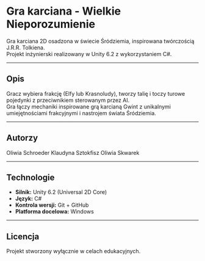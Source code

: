 # Gra karciana - Wielkie Nieporozumienie
Gra karciana 2D osadzona w świecie Śródziemia, inspirowana twórczością J.R.R. Tolkiena.  
Projekt inżynierski realizowany w Unity 6.2 z wykorzystaniem C#.

---

## Opis
Gracz wybiera frakcję (Elfy lub Krasnoludy), tworzy talię i toczy turowe pojedynki z przeciwnikiem sterowanym przez AI.  
Gra łączy mechaniki inspirowane grą karcianą Gwint z unikalnymi umiejętnościami frakcyjnymi i nastrojem świata Śródziemia.

---

## Autorzy
Oliwia Schroeder
Klaudyna Sztokfisz
Oliwia Skwarek

---

## Technologie
- **Silnik:** Unity 6.2 (Universal 2D Core)
- **Język:** C#
- **Kontrola wersji:** Git + GitHub
- **Platforma docelowa:** Windows

---

## Licencja
Projekt stworzony wyłącznie w celach edukacyjnych.
